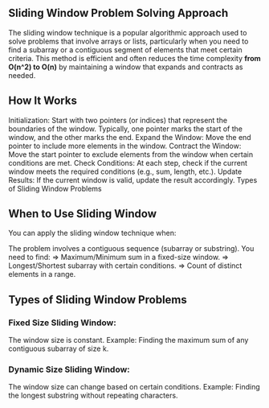 ## Sliding Window Problem Solving Approach
The sliding window technique is a popular algorithmic approach used to solve problems that involve arrays or lists, 
particularly when you need to find a subarray or a contiguous segment of elements that meet certain criteria.
This method is efficient and often reduces the time complexity **from O(n^2) to O(n)** by maintaining a window that expands and contracts as needed.

## How It Works
Initialization: Start with two pointers (or indices) that represent the boundaries of the window. Typically, one pointer marks the start of the window, and the other marks the end.
Expand the Window: Move the end pointer to include more elements in the window.
Contract the Window: Move the start pointer to exclude elements from the window when certain conditions are met.
Check Conditions: At each step, check if the current window meets the required conditions (e.g., sum, length, etc.).
Update Results: If the current window is valid, update the result accordingly.
Types of Sliding Window Problems

## When to Use Sliding Window

You can apply the sliding window technique when:

The problem involves a contiguous sequence (subarray or substring).
You need to find:
=> Maximum/Minimum sum in a fixed-size window.
=> Longest/Shortest subarray with certain conditions.
=> Count of distinct elements in a range.

## Types of Sliding Window Problems
### Fixed Size Sliding Window:
The window size is constant.
Example: Finding the maximum sum of any contiguous subarray of size k.

### Dynamic Size Sliding Window:
The window size can change based on certain conditions.
Example: Finding the longest substring without repeating characters.
